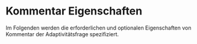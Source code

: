 # Kommentar Eigenschaften

Im Folgenden werden die erforderlichen und optionalen Eigenschaften von Kommentar der Adaptivitätsfrage spezifiziert.